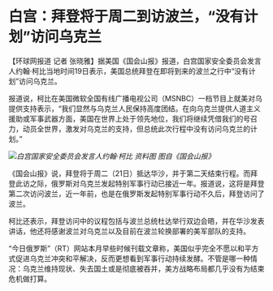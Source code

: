 # 白宫：拜登将于周二到访波兰，“没有计划”访问乌克兰

【环球网报道 记者
张晓雅】据美国《国会山报》报道，白宫国家安全委员会发言人约翰·柯比当地时间19日表示，美国总统拜登在即将到来的波兰之行中“没有计划”访问乌克兰。

报道说，柯比在美国微软全国有线广播电视公司（MSNBC）一档节目上就美对乌提供支持表示，“我们显然与乌克兰人民保持高度团结。在向乌克兰提供人道主义援助或军事武器方面，美国在世界上处于领先地位，我们将继续凭借我们的号召力，动员全世界，激发对乌克兰的支持，但总统此次行程中没有访问乌克兰的计划。”

![](https://inews.gtimg.com/newsapp_bt/0/15676403151/1000)_白宫国家安全委员会发言人约翰·柯比
资料图 图自《国会山报》_

《国会山报》说，拜登将于周二（21日）抵达华沙，并于第二天结束行程。而拜登此访之际，俄罗斯对乌克兰发起特别军事行动已接近一年。报道说，这将是拜登第二次访问波兰，近一年前，也是在俄罗斯发起特别军事行动不久后，拜登访问了波兰。

柯比还表示，拜登访问中的议程包括与波兰总统杜达举行双边会晤，并在华沙发表讲话，他还将感谢波兰对乌克兰以及目前在波兰轮换部署的美军部队的支持。

“今日俄罗斯”（RT）网站本月早些时候刊载文章称，美国似乎完全不愿以和平方式促进乌克兰冲突和平解决，反而更想看到军事行动持续发酵。不管是哪一种情况：乌克兰维持现状、失去国土或是彻底被吞并，美方战略布局都几乎没有为结束危机做打算。

